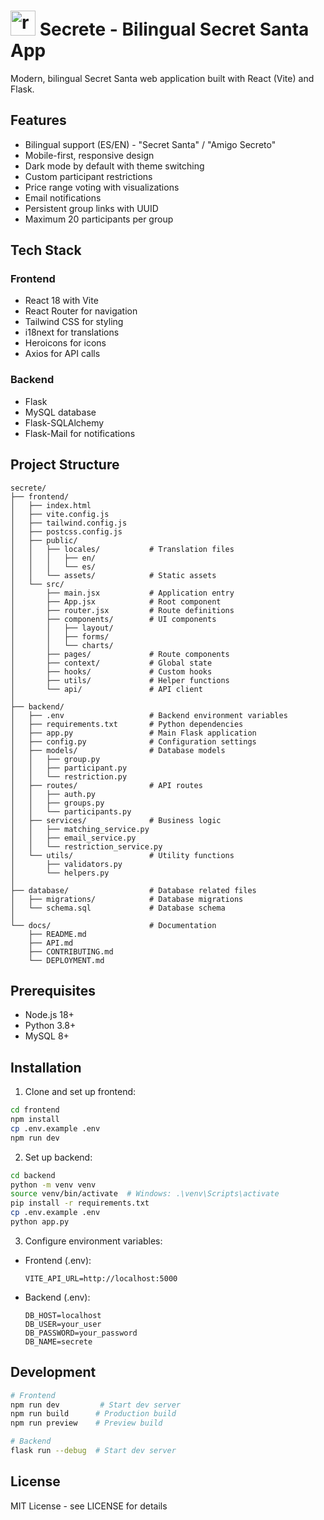 # <img src="https://skillicons.dev/icons?i=react" height="40" alt="react logo"  /> Secrete - Bilingual Secret Santa App

Modern, bilingual Secret Santa web application built with React (Vite) and Flask.

## Features

- Bilingual support (ES/EN) - "Secret Santa" / "Amigo Secreto"
- Mobile-first, responsive design
- Dark mode by default with theme switching
- Custom participant restrictions
- Price range voting with visualizations
- Email notifications
- Persistent group links with UUID
- Maximum 20 participants per group

## Tech Stack

### Frontend

- React 18 with Vite
- React Router for navigation
- Tailwind CSS for styling
- i18next for translations
- Heroicons for icons
- Axios for API calls

### Backend

- Flask
- MySQL database
- Flask-SQLAlchemy
- Flask-Mail for notifications

## Project Structure

```
secrete/
├── frontend/
│   ├── index.html
│   ├── vite.config.js
│   ├── tailwind.config.js
│   ├── postcss.config.js
│   ├── public/
│   │   ├── locales/           # Translation files
│   │   │   ├── en/
│   │   │   └── es/
│   │   └── assets/            # Static assets
│   └── src/
│       ├── main.jsx           # Application entry
│       ├── App.jsx            # Root component
│       ├── router.jsx         # Route definitions
│       ├── components/        # UI components
│       │   ├── layout/
│       │   ├── forms/
│       │   └── charts/
│       ├── pages/             # Route components
│       ├── context/           # Global state
│       ├── hooks/             # Custom hooks
│       ├── utils/             # Helper functions
│       └── api/               # API client
│
├── backend/
│   ├── .env                   # Backend environment variables
│   ├── requirements.txt       # Python dependencies
│   ├── app.py                 # Main Flask application
│   ├── config.py              # Configuration settings
│   ├── models/                # Database models
│   │   ├── group.py
│   │   ├── participant.py
│   │   └── restriction.py
│   ├── routes/                # API routes
│   │   ├── auth.py
│   │   ├── groups.py
│   │   └── participants.py
│   ├── services/              # Business logic
│   │   ├── matching_service.py
│   │   ├── email_service.py
│   │   └── restriction_service.py
│   └── utils/                 # Utility functions
│       ├── validators.py
│       └── helpers.py
│
├── database/                  # Database related files
│   ├── migrations/            # Database migrations
│   └── schema.sql             # Database schema
│
└── docs/                      # Documentation
    ├── README.md
    ├── API.md
    ├── CONTRIBUTING.md
    └── DEPLOYMENT.md
```

## Prerequisites

- Node.js 18+
- Python 3.8+
- MySQL 8+

## Installation

1. Clone and set up frontend:

```bash
cd frontend
npm install
cp .env.example .env
npm run dev
```

2. Set up backend:

```bash
cd backend
python -m venv venv
source venv/bin/activate  # Windows: .\venv\Scripts\activate
pip install -r requirements.txt
cp .env.example .env
python app.py
```

3. Configure environment variables:

- Frontend (.env):
  ```
  VITE_API_URL=http://localhost:5000
  ```
- Backend (.env):
  ```
  DB_HOST=localhost
  DB_USER=your_user
  DB_PASSWORD=your_password
  DB_NAME=secrete
  ```

## Development

```bash
# Frontend
npm run dev         # Start dev server
npm run build      # Production build
npm run preview    # Preview build

# Backend
flask run --debug  # Start dev server
```

## License

MIT License - see LICENSE for details

